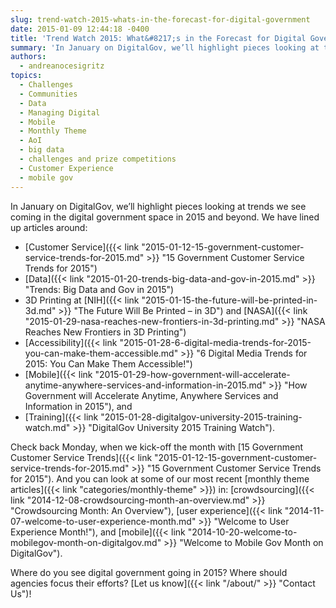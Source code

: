```yaml
---
slug: trend-watch-2015-whats-in-the-forecast-for-digital-government
date: 2015-01-09 12:44:18 -0400
title: 'Trend Watch 2015: What&#8217;s in the Forecast for Digital Government?'
summary: 'In January on DigitalGov, we’ll highlight pieces looking at trends we see coming in the digital government space in 2015 and beyond. We have lined up articles around: Customer Service Data 3D Printing at NIH and NASA Accessibility Mobile, and Training. Check back Monday, when we kick-off the month with 15 Government Customer Service Trends.'
authors:
  - andreanocesigritz
topics:
  - Challenges
  - Communities
  - Data
  - Managing Digital
  - Mobile
  - Monthly Theme
  - AoI
  - big data
  - challenges and prize competitions
  - Customer Experience
  - mobile gov
---
```


In January on DigitalGov, we’ll highlight pieces looking at trends we see coming in the digital government space in 2015 and beyond. We have lined up articles around:

  * [Customer Service]({{< link "2015-01-12-15-government-customer-service-trends-for-2015.md" >}} "15 Government Customer Service Trends for 2015")
  * [Data]({{< link "2015-01-20-trends-big-data-and-gov-in-2015.md" >}} "Trends: Big Data and Gov in 2015")
  * 3D Printing at [NIH]({{< link "2015-01-15-the-future-will-be-printed-in-3d.md" >}} "The Future Will Be Printed – in 3D") and [NASA]({{< link "2015-01-29-nasa-reaches-new-frontiers-in-3d-printing.md" >}} "NASA Reaches New Frontiers in 3D Printing")
  * [Accessibility]({{< link "2015-01-28-6-digital-media-trends-for-2015-you-can-make-them-accessible.md" >}} "6 Digital Media Trends for 2015: You Can Make Them Accessible!")
  * [Mobile]({{< link "2015-01-29-how-government-will-accelerate-anytime-anywhere-services-and-information-in-2015.md" >}} "How Government will Accelerate Anytime, Anywhere Services and Information in 2015"), and
  * [Training]({{< link "2015-01-28-digitalgov-university-2015-training-watch.md" >}} "DigitalGov University 2015 Training Watch").

Check back Monday, when we kick-off the month with [15 Government Customer Service Trends]({{< link "2015-01-12-15-government-customer-service-trends-for-2015.md" >}} "15 Government Customer Service Trends for 2015"). And you can look at some of our most recent [monthly theme articles]({{< link "categories/monthly-theme" >}}) in: [crowdsourcing]({{< link "2014-12-08-crowdsourcing-month-an-overview.md" >}} "Crowdsourcing Month: An Overview"), [user experience]({{< link "2014-11-07-welcome-to-user-experience-month.md" >}} "Welcome to User Experience Month!"), and [mobile]({{< link "2014-10-20-welcome-to-mobilegov-month-on-digitalgov.md" >}} "Welcome to Mobile Gov Month on DigitalGov").

Where do you see digital government going in 2015? Where should agencies focus their efforts? [Let us know]({{< link "/about/" >}} "Contact Us")!